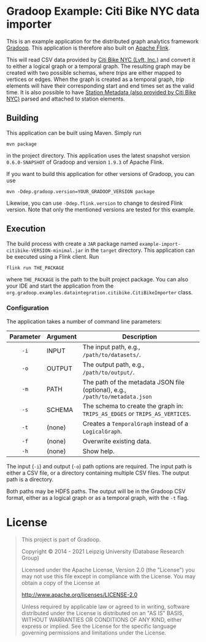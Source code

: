 # Gradoop Example: Citi Bike NYC data importer

This is an example application for the distributed graph analytics framework
[Gradoop](https://github.com/dbs-leipzig/gradoop). This application is therefore
also built on [Apache Flink](https://flink.apache.org/).

This will read CSV data provided by
[Citi Bike NYC (Lyft, Inc.)](https://www.citibikenyc.com/system-data) and
convert it to either a logical graph or a temporal graph. The resulting graph
may be created with two possible schemas, where _trips_ are either mapped
to vertices or edges. When the graph is created as a temporal graph,
_trip_ elements will have their corresponding start and end times set as the
valid time. It is also possible to have [Station Metadata (also provided by Citi Bike NYC)](https://gbfs.citibikenyc.com/gbfs/en/station_information.json)
parsed and attached to station elements.

## Building

This application can be built using Maven. Simply run
```
mvn package
```
in the project directory. This application uses the latest snapshot version
`0.6.0-SNAPSHOT` of Gradoop and version `1.9.3` of Apache Flink.

If you want to build this application for other versions of Gradoop, you can use
```
mvn -Ddep.gradoop.version=YOUR_GRADOOP_VERSION package
```
Likewise, you can use `-Ddep.flink.version` to change to desired Flink version.
Note that only the mentioned versions are tested for this example.


## Execution

The build process with create a `JAR` package named
`example-import-citibike-VERSION-minimal.jar` in the `target` directory.
This application can be executed using a Flink client. Run
```
flink run THE_PACKAGE
```
where `THE_PACKAGE` is the path to the built project package.
You can also your IDE and start the application from the
`org.gradoop.examples.dataintegration.citibike.CitiBikeImporter` class.

### Configuration

The application takes a number of command line parameters:

|Parameter| Argument | Description |
|:-------:|----------|-------------|
| `-i`    | INPUT    | The input path, e.g., `/path/to/datasets/`. |
| `-o`    | OUTPUT   | The output path, e.g., `/path/to/output/`. |
| `-m`    | PATH     | The path of the metadata JSON file (optional), e.g., `/path/to/metadata.json` |
| `-s`    | SCHEMA   | The schema to create the graph in: `TRIPS_AS_EDGES` or `TRIPS_AS_VERTICES`. |
| `-t`    | (none)   | Creates a `TemporalGraph` instead of a `LogicalGraph`. |
| `-f`    | (none)   | Overwrite existing data. |
| `-h`    | (none)   | Show help. |

The input (`-i`) and output (`-o`) path options are required.
The input path is either a CSV file, or a directory containing multiple CSV files.
The output path is a directory.

Both paths may be HDFS paths. The output will be in the Gradoop CSV format,
either as a logical graph or as a temporal graph, with the `-t` flag.

# License

> This project is part of Gradoop.
>
>
> Copyright © 2014 - 2021 Leipzig University (Database Research Group)
>
> Licensed under the Apache License, Version 2.0 (the "License")
> you may not use this file except in compliance with the License.
> You may obtain a copy of the License at
>
>    http://www.apache.org/licenses/LICENSE-2.0
>
> Unless required by applicable law or agreed to in writing, software
> distributed under the License is distributed on an "AS IS" BASIS,
> WITHOUT WARRANTIES OR CONDITIONS OF ANY KIND, either express or implied.
> See the License for the specific language governing permissions and
> limitations under the License.
